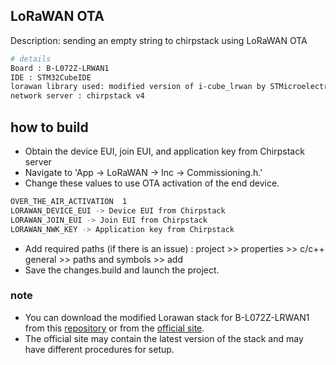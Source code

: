 ## LoRaWAN OTA
Description: sending an empty string to chirpstack using LoRaWAN OTA

```bash
# details
Board : B-L072Z-LRWAN1 
IDE : STM32CubeIDE
lorawan library used: modified version of i-cube_lrwan by STMicroelectronics.
network server : chirpstack v4
```
## how to build 
* Obtain the device EUI, join EUI, and application key from Chirpstack server
* Navigate to 'App -> LoRaWAN -> Inc -> Commissioning.h.' 
* Change these values to use OTA activation of the end device.

```bash
OVER_THE_AIR_ACTIVATION  1
LORAWAN_DEVICE_EUI -> Device EUI from Chirpstack
LORAWAN_JOIN_EUI -> Join EUI from Chirpstack
LORAWAN_NWK_KEY -> Application key from Chirpstack
```
* Add required paths (if there is an issue) : project >> properties >> c/c++ general >> paths and symbols >> add
* Save the changes.build and launch the project.


### note 
* You can download the modified Lorawan stack for B-L072Z-LRWAN1 from this [repository](https://gitlab.com/techworldthink/b-l072z-lrwan1-lorawan-stack-implementation) or from the [official site](https://www.st.com/en/embedded-software/i-cube-lrwan.html).
* The official site may contain the latest version of the stack and may have different procedures for setup.